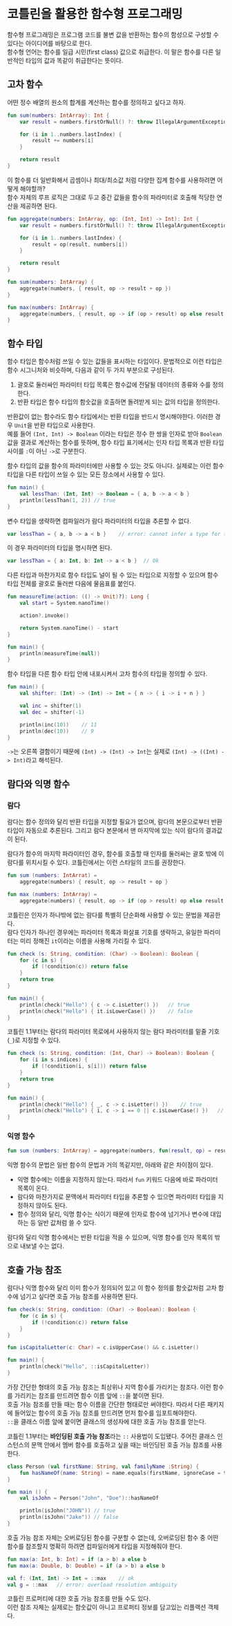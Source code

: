 # 코틀린을 활용한 함수형 프로그래밍
함수형 프로그래밍은 프로그램 코드를 불변 값을 반환하는 함수의 함성으로 구성할 수 있다는 아이디어를 바탕으로 한다.<br>
함수형 언어는 함수를 일급 시민(first class) 값으로 취급한다. 이 말은 함수를 다른 일반적인 타입의 값과 똑같이 취급한다는 뜻이다.

## 고차 함수
어떤 정수 배열의 원소의 합계를 계산하는 함수를 정의하고 싶다고 하자.
```kotlin
fun sum(numbers: IntArray): Int {
	var result = numbers.firstOrNull() ?: throw IllegalArgumentException("Empty Array")

	for (i in 1..numbers.lastIndex) {
		result += numbers[i]
	}

	return result
}
```
이 함수를 더 일반화해서 곱셈이나 최대/최소값 처럼 다양한 집계 함수를 사용하려면 어떻게 해야할까?<br>
함수 자체의 루프 로직은 그대로 두고 중간 값들을 함수의 파라미터로 호출해 적당한 연산을 제공하면 된다.
```kotlin
fun aggregate(numbers: IntArray, op: (Int, Int) -> Int): Int {
	var result = numbers.firstOrNull() ?: throw IllegalArgumentException("Empty Array")

	for (i in 1..numbers.lastIndex) {
		result = op(result, numbers[i])
	}

	return result
}

fun sum(numbers: IntArray) {
	aggregate(numbers, { result, op -> result + op })
}

fun max(numbers: IntArray) {
	aggregate(numbers, { result, op -> if (op > result) op else result })
}
```

## 함수 타입
함수 타입은 함수처럼 쓰일 수 있는 값들을 표시하는 타입이다. 문법적으로 이런 타입은 함수 시그니처와 비슷하며, 다음과 같이 두 가지 부분으로 구성된다.

1. 괄호로 둘러싸인 파라미터 타입 목록은 함수값에 전달될 데이터의 종류와 수를 정의한다.
2. 반환 타입은 함수 타입의 함숫값을 호출하면 돌려받게 되는 값의 타입을 정의한다.

반환값이 없는 함수라도 함수 타입에서는 반환 타입을 반드시 명시해야한다. 이러한 경우 `Unit`을 반환 타입으로 사용한다.<br>
예를 들어 `(Int, Int) -> Boolean` 이라는 타입은 정수 한 쌍을 인자로 받아 `Boolean` 값을 결과로 계산하는 함수를 뜻하며,
함수 타입 표기에서는 인자 타입 목록과 반환 타입 사이를 `:`이 아닌 `->`로 구분한다.

함수 타입의 값을 함수의 파라미터에만 사용할 수 있는 것도 아니다. 실제로는 이런 함수 타입을 다른 타입이 쓰일 수 있는 모든 장소에서 사용할 수 있다.
```kotlin
fun main() {
	val lessThan: (Int, Int) -> Boolean = { a, b -> a < b }
	println(lessThan(1, 2)) // true
}
```

변수 타입을 생략하면 컴파일러가 람다 파라미터의 타입을 추론할 수 없다.
```kotlin
var lessThan = { a, b -> a < b }	// error: cannot infer a type for this parameter. Please specify it explicitly
```
이 경우 파라미터의 타입을 명시하면 된다.
```kotlin
var lessThan = { a: Int, b: Int -> a < b }	// Ok
```

다른 타입과 마찬가지로 함수 타입도 널이 될 수 있는 타입으로 지정할 수 있으며 함수 타입 전체를 괄호로 둘러싼 다음에 물음표를 붙인다.
```kotlin
fun measureTime(action: (() -> Unit)?): Long {
	val start = System.nanoTime()

	action?.invoke()

	return System.nanoTime() - start
}

fun main() {
	println(measureTime(null))
}
```

함수 타입을 다른 함수 타입 안에 내포시켜서 고차 함수의 타입을 정의할 수 있다.
```kotlin
fun main() {
	val shifter: (Int) -> (Int) -> Int = { n -> { i -> i + n } }

	val inc = shifter(1)
	val dec = shifter(-1)

	println(inc(10))	// 11
	println(dec(10))	// 9
}
```
`->`는 오른쪽 결함이기 때문에 `(Int) -> (Int) -> Int`는 실제로 `(Int) -> ((Int) -> Int)`라고 해석된다.


## 람다와 익명 함수
### 람다
람다는 함수 정의와 달리 반환 타입을 지정할 필요가 없으며, 람다의 본문으로부터 반환 타입이 자동으로 추론된다. 그리고 람다 본문에서 맨 마지막에 있는 식이 람다의 결과값이 된다.

람다가 함수의 마지막 파라미터인 경우, 함수를 호출할 때 인자를 둘러싸는 괄호 밖에 이 람다를 위치시킬 수 있다. 코틀린에서는 이런 스타일의 코드를 권장한다.
```kotlin
fun sum (numbers: IntArrat) = 
	aggregate(numbers) { result, op -> result + op }

fun max (numbers: IntArray) =
	aggregate(numbers) { result, op -> if (op > result) op else result }
```

코틀린은 인자가 하나밖에 없는 람다를 특별히 단순화해 사용할 수 있는 문법을 제공한다.<br>
람다 인자가 하나인 경우에는 파라미터 목록과 화살표 기호를 생략하고, 유일한 파라미터는 미리 정해진 `it`이라는 이름을 사용해 가리킬 수 있다.
```kotlin
fun check (s: String, condition: (Char) -> Boolean): Boolean {
	for (c in s) {
		if (!condition(c)) return false
	}
	return true
}

fun main() {
	println(check("Hello") { c -> c.isLetter() })	// true
	println(check("Hello") { it.isLowerCase() })	// false
}
```

코틀린 1.1부터는 람다의 파라미터 목로에서 사용하지 않는 람다 파라미터를 밑줄 기호(`_`)로 지정할 수 있다.
```kotlin
fun check (s: String, condition: (Int, Char) -> Boolean): Boolean {
	for (i in s.indices) {
		if (!condition(i, s[i])) return false
	}
	return true
}

fun main() {
	println(check("Hello") { _, c -> c.isLetter() })	// true
	println(check("Hello") { i, c -> i == 0 || c.isLowerCase() })	// true
}
```

### 익명 함수
```kotlin
fun sum (numbers: IntArray) = aggregate(numbers, fun(result, op) = result + op)
```
익명 함수의 문법은 일반 함수의 문법과 거의 똑같지만, 아래와 같은 차이점이 있다.
* 익명 함수에는 이름을 지정하지 않는다. 따라서 `fun` 키워드 다음에 바로 파라미터 목록이 온다.
* 람다와 마찬가지로 문맥에서 파라미터 타입을 추론할 수 있으면 파라미터 타입을 지정하지 않아도 된다.
* 함수 정의와 달리, 익명 함수는 식이기 때문에 인자로 함수에 넘기거나 변수에 대입하는 등 일반 값처럼 쓸 수 있다.

람다와 달리 익명 함수에서는 반환 타입을 적을 수 있으며, 익명 함수를 인자 목록의 밖으로 내보낼 수는 없다.


## 호출 가능 참조
람다나 익명 함수와 달리 이미 함수가 정의되어 있고 이 함수 정의를 함숫값처럼 고차 함수에 넘기고 싶다면 호출 가능 참조를 사용하면 된다.
```kotlin
fun check(s: String, condition: (Char) -> Boolean): Boolean {
	for (c in s) {
		if (!condition(c)) return false
	}
}

fun isCapitalLetter(c: Char) = c.isUpperCase() && c.isLetter()

fun main() {
	println(check("Hello", ::isCapitalLetter))
}
```
가장 간단한 형태의 호출 가능 참조는 최상위나 지역 함수를 가리키는 참조다. 이런 함수를 가리키는 참조를 만드려면 함수 이름 앞에 `::`을 붙이면 된다.<br>
호출 가능 참조를 만들 때는 함수 이름을 간단한 형태로만 써야한다. 따라서 다른 패키지에 들어있는 함수의 호출 가능 참조를 만드려면 먼저 함수를 임포트해야한다.<br>
`::`을 클래스 이름 앞에 붙이면 클래스의 생성자에 대한 호출 가능 참조를 얻는다.

코틀린 1.1부터는 **바인딩된 호출 가능 참조**라는 `::` 사용법이 도입됐다. 주어진 클래스 인스턴스의 문맥 안에서 멤버 함수를 호출하고 싶을 때는 바인딩된 호출 가능 참조를 사용한다.
```kotlin
class Person (val firstName: String, val familyName :String) {
	fun hasNameOf(name: String) = name.equals(firstName, ignoreCase = true)
}

fun main () {
	val isJohn = Person("John", "Doe")::hasNameOf

	println(isJohn("JOHN"))	// true
	println(isJohn("Jake"))	// false
}
```

호출 가능 참조 자체는 오버로딩된 함수를 구분할 수 없는데, 오버로딩된 함수 중 어떤 함수를 참조할지 명확히 하려면 컴파일러에게 타입을 지정해줘야 한다.
```kotlin
fun max(a: Int, b: Int) = if (a > b) a else b
fun max(a: Double, b: Double) = if (a > b) a else b

val f: (Int, Int) -> Int = ::max	// ok
val g = ::max	// error: overload resolution ambiguity
```

코틀린 프로퍼티에 대한 호출 가능 참조를 만들 수도 있다.<br>
이런 참조 자체는 실제로는 함숫값이 아니고 프로퍼티 정보를 담고있는 리플랙션 객체다.












